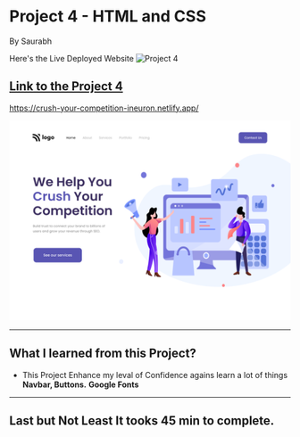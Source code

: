 # Project 4 - HTML and CSS 

By Saurabh

Here's the Live Deployed Website ![Project 4](https://img.shields.io/badge/Project-4-brightgreen)

## [Link to the Project 4]("https://crush-your-competition-ineuron.netlify.app/")
https://crush-your-competition-ineuron.netlify.app/

![Completed Website](./4.png)

***

## What I learned from this Project?

- This Project Enhance my leval of Confidence agains learn a lot of things **Navbar, Buttons.** **Google Fonts**

***

## Last but Not Least It tooks **45** **min** to complete.
